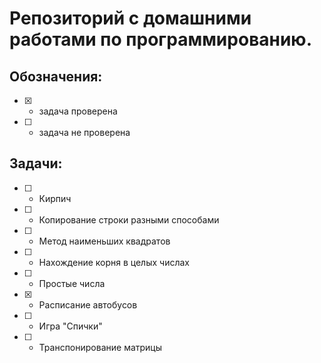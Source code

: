 # Репозиторий с домашними работами по программированию.
## Обозначения:
- [x] - задача проверена
- [ ] - задача не проверена
## Задачи:
- [ ] - Кирпич
- [ ] - Копирование строки разными способами
- [ ] - Метод наименьших квадратов
- [ ] - Нахождение корня в целых числах
- [ ] - Простые числа
- [x] - Расписание автобусов
- [ ] - Игра "Спички"
- [ ] - Транспонирование матрицы
